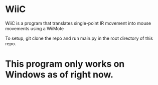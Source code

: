 # WiiC

WiiC is a program that translates single-point IR movement into mouse movements using a WiiMote

To setup, git clone the repo and run main.py in the root directory of this repo.

# This program only works on Windows as of right now.
